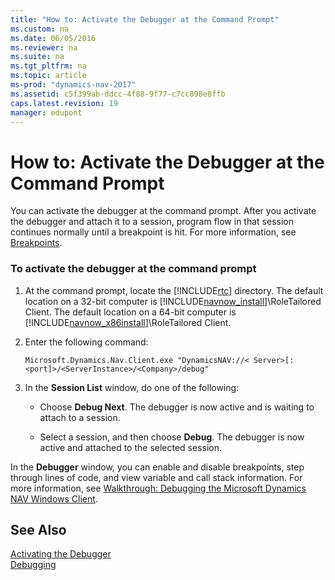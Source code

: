 ```yaml
---
title: "How to: Activate the Debugger at the Command Prompt"
ms.custom: na
ms.date: 06/05/2016
ms.reviewer: na
ms.suite: na
ms.tgt_pltfrm: na
ms.topic: article
ms-prod: "dynamics-nav-2017"
ms.assetid: c5f399ab-ddcc-4f88-9f77-c7cc898e8ffb
caps.latest.revision: 19
manager: edupont
---
```

# How to: Activate the Debugger at the Command Prompt
You can activate the debugger at the command prompt. After you activate the debugger and attach it to a session, program flow in that session continues normally until a breakpoint is hit. For more information, see [Breakpoints](Breakpoints.md).  
  
### To activate the debugger at the command prompt  
  
1.  At the command prompt, locate the [!INCLUDE[rtc](includes/rtc_md.md)] directory. The default location on a 32\-bit computer is [!INCLUDE[navnow_install](includes/navnow_install_md.md)]\\RoleTailored Client. The default location on a 64\-bit computer is [!INCLUDE[navnow_x86install](includes/navnow_x86install_md.md)]\\RoleTailored Client.  
  
2.  Enter the following command:  
  
    ```  
    Microsoft.Dynamics.Nav.Client.exe "DynamicsNAV://< Server>[:<port]>/<ServerInstance>/<Company>/debug"  
    ```  
  
3.  In the **Session List** window, do one of the following:  
  
    -   Choose **Debug Next**. The debugger is now active and is waiting to attach to a session.  
  
    -   Select a session, and then choose **Debug**. The debugger is now active and attached to the selected session.  
  
 In the **Debugger** window, you can enable and disable breakpoints, step through lines of code, and view variable and call stack information. For more information, see [Walkthrough: Debugging the Microsoft Dynamics NAV Windows Client](../Topic/Walkthrough:%20Debugging%20the%20Microsoft%20Dynamics%20NAV%20Windows%20Client.md).  
  
## See Also  
 [Activating the Debugger](Activating-the-Debugger.md)   
 [Debugging](Debugging.md)